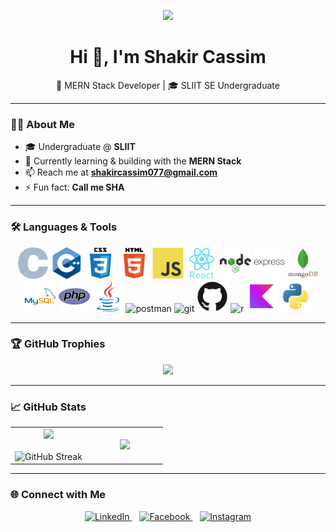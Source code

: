<p align="center">
  <img src="https://media1.giphy.com/media/v1.Y2lkPTc5MGI3NjExZW81MW02eHVkOWpoa2F0amVjN25lcHk3NDh6YnAwM2g3d3Vnb2lpZyZlcD12MV9pbnRlcm5hbF9naWZfYnlfaWQmY3Q9Zw/2IudUHdI075HL02Pkk/giphy.webp" width="200px">
</p>

<h1 align="center">Hi 👋, I'm Shakir Cassim</h1>
<p align="center">🚀 MERN Stack Developer | 🎓 SLIIT SE Undergraduate</p>



---

### 🙋‍♂️ About Me

- 🎓 Undergraduate @ **SLIIT**
- 🌱 Currently learning & building with the **MERN Stack**
- 📫 Reach me at **shakircassim077@gmail.com**
- ⚡ Fun fact: **Call me SHA**

---

### 🛠️ Languages & Tools

<p align="center"> 
  <img src="https://raw.githubusercontent.com/devicons/devicon/master/icons/c/c-original.svg" alt="c" width="50" height="50"/>
  <img src="https://raw.githubusercontent.com/devicons/devicon/master/icons/cplusplus/cplusplus-original.svg" alt="cplusplus" width="50" height="50"/>
  <img src="https://raw.githubusercontent.com/devicons/devicon/master/icons/css3/css3-original-wordmark.svg" alt="css3" width="50" height="50"/>
  <img src="https://raw.githubusercontent.com/devicons/devicon/master/icons/html5/html5-original-wordmark.svg" alt="html5" width="50" height="50"/>
  <img src="https://raw.githubusercontent.com/devicons/devicon/master/icons/javascript/javascript-original.svg" alt="javascript" width="50" height="50"/>
  <img src="https://raw.githubusercontent.com/devicons/devicon/master/icons/react/react-original-wordmark.svg" alt="react" width="50" height="50"/>
  <img src="https://raw.githubusercontent.com/devicons/devicon/master/icons/nodejs/nodejs-original-wordmark.svg" alt="nodejs" width="50" height="50"/>
  <img src="https://raw.githubusercontent.com/devicons/devicon/master/icons/express/express-original-wordmark.svg" alt="express" width="50" height="50"/>
  <img src="https://raw.githubusercontent.com/devicons/devicon/master/icons/mongodb/mongodb-original-wordmark.svg" alt="mongodb" width="50" height="50"/>
  <img src="https://raw.githubusercontent.com/devicons/devicon/master/icons/mysql/mysql-original-wordmark.svg" alt="mysql" width="50" height="50"/>
  <img src="https://raw.githubusercontent.com/devicons/devicon/master/icons/php/php-original.svg" alt="php" width="50" height="50"/>
  <img src="https://raw.githubusercontent.com/devicons/devicon/master/icons/java/java-original.svg" alt="java" width="50" height="50"/>
  <img src="https://www.vectorlogo.zone/logos/getpostman/getpostman-icon.svg" alt="postman" width="50" height="50"/>
  <img src="https://www.vectorlogo.zone/logos/git-scm/git-scm-icon.svg" alt="git" width="50" height="50"/>
  <img src="https://raw.githubusercontent.com/devicons/devicon/master/icons/github/github-original.svg" alt="github" width="50" height="50"/>
  <img src="https://www.vectorlogo.zone/logos/r-project/r-project-icon.svg" alt="r" width="50" height="50"/>
  <img src="https://raw.githubusercontent.com/devicons/devicon/master/icons/kotlin/kotlin-original.svg" alt="kotlin" width="50" height="50"/>
  <img src="https://raw.githubusercontent.com/devicons/devicon/master/icons/python/python-original.svg" alt="python" width="50" height="50"/>
</p>

---

### 🏆 GitHub Trophies

<p align="center">
  <img src="https://github-profile-trophy.vercel.app/?username=SHAKIR2001&theme=darkhub&row=1&column=6"/>
</p>

---

### 📈 GitHub Stats

<table align="center">
<tr>
<td width="50%" align="center">
  <img src="https://github-readme-stats.vercel.app/api?username=SHAKIR2001&theme=dark&show_icons=true&count_private=true" />
  <br><br>
  <img title="🔥 GitHub Streak" alt="GitHub Streak" src="https://streak-stats.demolab.com?user=SHAKIR2001&theme=dark&hide_border=false" />
</td>
<td width="50%" align="center">
  <img src="https://github-readme-stats.anuraghazra1.vercel.app/api/top-langs/?username=SHAKIR2001&theme=dark&hide_border=false&no-bg=true&no-frame=true&langs_count=10"/>
</td>
</tr>
</table>


---



### 🌐 Connect with Me

<p align="center">
  <a href="https://linkedin.com/in/shakir cassim" target="blank">
    <img src="https://raw.githubusercontent.com/rahuldkjain/github-profile-readme-generator/master/src/images/icons/Social/linked-in-alt.svg" alt="LinkedIn" height="50" width="50"/>
  </a>
  &nbsp;&nbsp;
  <a href="https://fb.com/shakir cassim" target="blank">
    <img src="https://raw.githubusercontent.com/rahuldkjain/github-profile-readme-generator/master/src/images/icons/Social/facebook.svg" alt="Facebook" height="50" width="50"/>
  </a>
  &nbsp;&nbsp;
  <a href="https://instagram.com/sha_ki2001" target="blank">
    <img src="https://raw.githubusercontent.com/rahuldkjain/github-profile-readme-generator/master/src/images/icons/Social/instagram.svg" alt="Instagram" height="50" width="50"/>
  </a>
</p>


